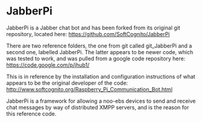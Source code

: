 JabberPi
=======

JabberPi is a Jabber chat bot and has been forked from its original git repository, located here:
https://github.com/SoftCognito/JabberPi

There are two reference folders, the one from git called git_JabberPi and a second one, labelled JabberPi.  The latter appears to be newer code, which was tested to work, and was pulled from a google code repository here:
https://code.google.com/p/jhub1/

This is in reference by the installation and configuration instructions of what appears to be the original developer of the code:
http://www.softcognito.org/Raspberry_Pi_Communication_Bot.html

JabberPi is a framework for allowing a noo-ebs devices to send and receive chat messages by way of distributed XMPP servers, and is the reason for this reference code.
